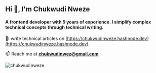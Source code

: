 <h2 align="left">Hi 👋, I'm Chukwudi Nweze</h2>
<h4 align="left">A frontend developer with 5 years of experience. I simplify complex technical concepts through technical writing.</h4>

📝I write technical articles on [https://chukwudinweze.hashnode.dev](https://chukwudinweze.hashnode.dev)

📫 Reach me at **chukwudinwez@gmail.com**

<p><img align="center" src="https://github-readme-stats.vercel.app/api/top-langs?username=chukwudinweze&show_icons=true&locale=en&layout=compact" alt="chukwudinweze" /></p>
